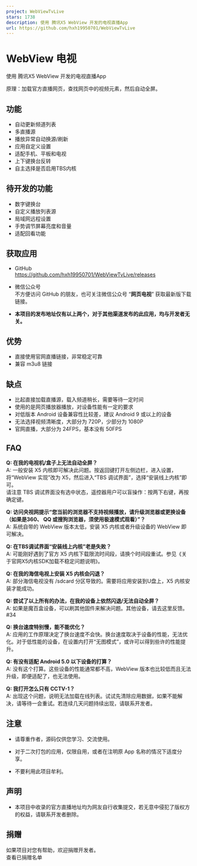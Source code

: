 ```yaml
---
project: WebViewTvLive
stars: 1738
description: 使用 腾讯X5 WebView 开发的电视直播App
url: https://github.com/hxh19950701/WebViewTvLive
---
```


WebView 电视
==========

使用 腾讯X5 WebView 开发的电视直播App

原理：加载官方直播网页，查找网页中的视频元素，然后自动全屏。

  

功能
--

-   自动更新频道列表
-   多直播源
-   播放异常自动换源/刷新
-   应用自定义设置
-   适配手机、平板和电视
-   上下键换台反转
-   自主选择是否启用TBS内核

待开发的功能
------

-   数字键换台
-   自定义播放列表源
-   局域网远程设置
-   手势调节屏幕亮度和音量
-   适配回看功能

获取应用
----

-   GitHub  
    https://github.com/hxh19950701/WebViewTvLive/releases  
    
-   微信公众号  
    不方便访问 GitHub 的朋友，也可关注微信公众号 “**网页电视**” 获取最新版下载链接。  
    
-   **本项目的发布地址仅有以上两个，对于其他渠道发布的此应用，均与开发者无关。**  
    

优势
--

-   直接使用官网直播链接，非常稳定可靠
-   兼容 m3u8 链接

缺点
--

-   比起直接加载直播源，载入频道稍长，需要等待一定时间
-   使用的是网页播放器播放，对设备性能有一定的要求
-   对低版本 Android 设备兼容性比较差，建议 Android 9 或以上的设备
-   无法选择视频清晰度，大部分为 720P，少部分为 1080P
-   官网直播，大部分为 24FPS，基本没有 50FPS

FAQ
---

**Q: 在我的电视机/盒子上无法自动全屏？**  
A: 一般安装 X5 内核即可解决此问题。按返回键打开左侧边栏，进入设置，将“WebView 实现”改为 X5，然后进入“TBS 调试界面”，选择“安装线上内核”即可。  
请注意 TBS 调试界面没有选中状态，遥控器用户可以盲操作：按两下右键，再按确定键。  
  
**Q: 访问央视网提示“您当前的浏览器不支持视频播放，请升级浏览器或更换设备（如果是360、 QQ 或搜狗浏览器，须使用极速模式观看）”？**  
A: 系统自带的 WebView 版本太低，安装 X5 内核或者升级设备的 WebView 即可解决。  
  
**Q: 在TBS调试界面“安装线上内核”老是失败？**  
A: 可能刚好遇到了官方 X5 内核下载限流时间段，请换个时间段重试。参见《关于官网X5内核SDK加载不稳定问题说明》。  
  
**Q: 在我的海信电视上安装 X5 内核会闪退？**  
A: 部分海信电视没有 /sdcard 分区导致的。需要将应用安装到U盘上，X5 内核安装才能成功。  
  
**Q: 尝试了以上所有的办法，在我的设备上依然闪退/无法自动全屏？**  
A: 如果是魔百盒设备，可以刷其他固件来解决问题。其他设备，请去这里反馈。#34  
  
**Q: 换台速度特别慢，能不能优化？**  
A: 应用的工作原理决定了换台速度不会快。换台速度取决于设备的性能，无法优化。对于低性能的设备，在设置内打开“无图模式”，或许可以得到些许的性能提升。  
  
**Q: 有没有适配 Android 5.0 以下设备的打算？**  
A: 没有这个打算。这些设备的性能通常都不高，WebView 版本也比较低而且无法升级，即便适配了，也无法使用。  
  
**Q: 我打开怎么只有 CCTV-1？**  
A: 出现这个问题，说明无法加载在线列表。试试先清除应用数据，如果不能解决，请等待一会重试。若连续几天问题持续出现，请联系开发者。  

注意
--

-   请尊重作者，源码仅供您学习、交流使用。  
    
-   对于二次打包的应用，仅限自用，或者在注明原 App 名称的情况下适度分享。  
    
-   不要利用此项目牟利。  
    

声明
--

-   本项目中收录的官方直播地址均为网友自行收集提交，若无意中侵犯了版权方的权益，请联系开发者删除。  
    

捐赠
--

如果项目对您有帮助，欢迎捐赠开发者。  
查看已捐赠名单
